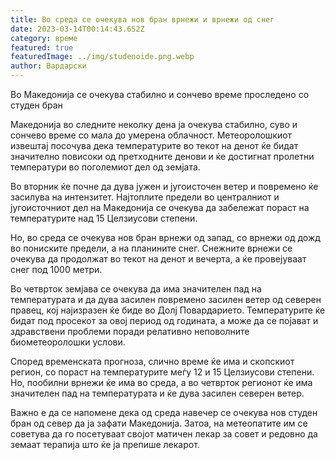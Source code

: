 ```yaml
---
title: Во среда се очекува нов бран врнежи и врнежи од снег
date: 2023-03-14T00:14:43.652Z
category: време
featured: true
featuredImage: ../img/studenoide.png.webp
author: Вардарски
---
```


Во Македонија се очекува стабилно и сончево време проследено со студен бран

Македонија во следните неколку дена ја очекува стабилно, суво и сончево време со мала до умерена облачност. Метеоролошкиот извештај посочува дека температурите во текот на денот ќе бидат значително повисоки од претходните денови и ќе достигнат пролетни температури во поголемиот дел од земјата.

Во вторник ќе почне да дува јужен и југоисточен ветер и повремено ќе засилува на интензитет. Најтоплите предели во централниот и југоисточниот дел на Македонија се очекува да забележат пораст на температурите над 15 Целзиусови степени.

Но, во среда се очекува нов бран врнежи од запад, со врнежи од дожд во пониските предели, а на планините снег. Снежните врнежи се очекува да продолжат во текот на денот и вечерта, а ќе провејуваат снег под 1000 метри.

Во четврток земјава се очекува да има значителен пад на температурата и да дува засилен повремено засилен ветер од северен правец, кој најизразен ќе биде во Долј Повардарието. Температурите ќе бидат под просекот за овој период од годината, а може да се појават и здравствени проблеми поради релативно неповолните биометеоролошки услови.

Според временската прогноза, слично време ќе има и скопскиот регион, со пораст на температурите меѓу 12 и 15 Целзиусови степени. Но, пообилни врнежи ќе има во среда, а во четврток регионот ќе има значителен пад на температурата и ќе дува засилен северен ветер.

Важно е да се напомене дека од среда навечер се очекува нов студен бран од север да ја зафати Македонија. Затоа, на метеопатите им се советува да го посетуваат својот матичен лекар за совет и редовно да земаат терапија што ќе ја препише лекарот.

